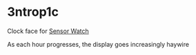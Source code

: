 # 3ntrop1c

Clock face for [Sensor Watch](https://www.sensorwatch.net/)

As each hour progresses, the display goes increasingly haywire